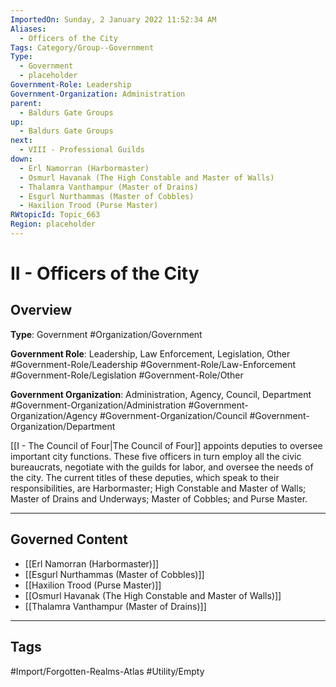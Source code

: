 ```yaml
---
ImportedOn: Sunday, 2 January 2022 11:52:34 AM
Aliases:
  - Officers of the City
Tags: Category/Group--Government
Type:
  - Government
  - placeholder
Government-Role: Leadership
Government-Organization: Administration
parent:
  - Baldurs Gate Groups
up:
  - Baldurs Gate Groups
next:
  - VIII - Professional Guilds
down:
  - Erl Namorran (Harbormaster)
  - Osmurl Havanak (The High Constable and Master of Walls)
  - Thalamra Vanthampur (Master of Drains)
  - Esgurl Nurthammas (Master of Cobbles)
  - Haxilion Trood (Purse Master)
RWtopicId: Topic_663
Region: placeholder
---
```

# II - Officers of the City
## Overview
**Type**: Government
#Organization/Government

**Government Role**: Leadership, Law Enforcement, Legislation, Other
#Government-Role/Leadership #Government-Role/Law-Enforcement #Government-Role/Legislation #Government-Role/Other

**Government Organization**: Administration, Agency, Council, Department
#Government-Organization/Administration #Government-Organization/Agency #Government-Organization/Council #Government-Organization/Department

[[I - The Council of Four|The Council of Four]] appoints deputies to oversee important city functions. These five officers in turn employ all the civic bureaucrats, negotiate with the guilds for labor, and oversee the needs of the city. The current titles of these deputies, which speak to their responsibilities, are Harbormaster; High Constable and Master of Walls; Master of Drains and Underways; Master of Cobbles; and Purse Master.

---
## Governed Content
- [[Erl Namorran (Harbormaster)]]
- [[Esgurl Nurthammas (Master of Cobbles)]]
- [[Haxilion Trood (Purse Master)]]
- [[Osmurl Havanak (The High Constable and Master of Walls)]]
- [[Thalamra Vanthampur (Master of Drains)]]


---
## Tags
#Import/Forgotten-Realms-Atlas #Utility/Empty

